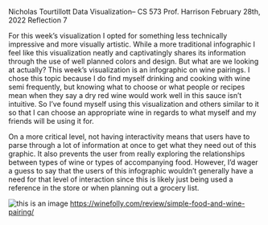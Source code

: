 Nicholas Tourtillott
Data Visualization– CS 573
Prof. Harrison
February 28th, 2022
Reflection 7

For this week’s visualization I opted for something less technically impressive and more visually artistic. While a more traditional infographic I feel like this visualization neatly and captivatingly shares its information through the use of well planned colors and design. But what are we looking at actually? This week’s visualization is an infographic on wine pairings. I chose this topic because I do find myself drinking and cooking with wine semi frequently, but knowing what to choose or what people or recipes mean when they say a dry red wine would work well in this sauce isn’t intuitive. So I’ve found myself using this visualization and others similar to it so that I can choose an appropriate wine in regards to what myself and my friends will be using it for.

On a more critical level, not having interactivity means that users have to parse through a lot of information at once to get what they need out of this graphic. It also prevents the user from really exploring the relationships between types of wine or types of accompanying food. However, I’d wager a guess to say that the users of this infographic wouldn’t generally have a need for that level of interaction since this is likely just being used a reference in the store or when planning out a grocery list.

![this is an image](https://github.com/njtourtillott/reflections/blob/master/AF-Poster.png)
https://winefolly.com/review/simple-food-and-wine-pairing/
